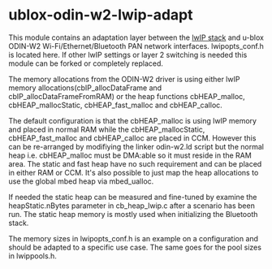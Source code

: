 # ublox-odin-w2-lwip-adapt
This module contains an adaptation layer between the [lwIP stack](http://savannah.nongnu.org/projects/lwip/) and u-blox ODIN-W2 Wi-Fi/Ethernet/Bluetooth PAN network interfaces. lwipopts_conf.h is located here. If other lwIP settings or layer 2 switching is needed this module can be forked or completely replaced.

The memory allocations from the ODIN-W2 driver is using either lwIP memory allocations(cbIP_allocDataFrame and cbIP_allocDataFrameFromRAM) or the heap functions cbHEAP_malloc, cbHEAP_mallocStatic, cbHEAP_fast_malloc and cbHEAP_calloc.  

The default configuration is that the cbHEAP_malloc is using lwIP memory and placed in normal RAM while the cbHEAP_mallocStatic, cbHEAP_fast_malloc and cbHEAP_calloc are placed in CCM. However this can be re-arranged by modifiying the linker odin-w2.ld script but the normal heap i.e. cbHEAP_malloc must be DMA:able so it must reside in the RAM area. The static and fast heap have no such requirement and can be placed in either RAM or CCM. It's also possible to just map the heap allocations to use the global mbed heap via mbed_ualloc.  

If needed the static heap can be measured and fine-tuned by examine the heapStatic.nBytes parameter in cb_heap_lwip.c after a scenario has been run. The static heap memory is mostly used when initializing the Bluetooth stack.  

The memory sizes in lwipopts_conf.h is an example on a configuration and should be adapted to a specific use case. The same goes for the pool sizes in lwippools.h.  
